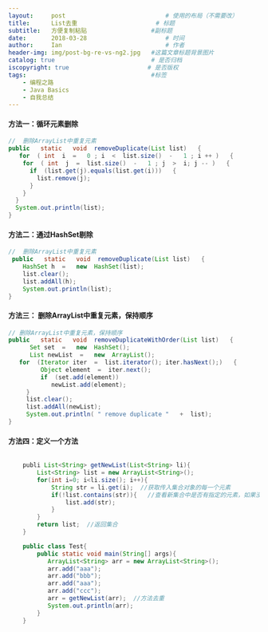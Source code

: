 ---layout:     post             				# 使用的布局（不需要改）title:      List去重          			# 标题 subtitle:   方便复制粘贴	  				#副标题date:       2018-03-28  					# 时间author:     Ian                  			# 作者header-img: img/post-bg-re-vs-ng2.jpg	#这篇文章标题背景图片catalog: true                        	# 是否归档iscopyright: true                      # 是否版权tags:                              		#标签    - 编程之路    - Java Basics    - 自我总结---#### 方法一：循环元素删除 ```java//  删除ArrayList中重复元素 public   static   void  removeDuplicate(List list)   {    for  ( int  i  =   0 ; i  <  list.size()  -   1 ; i ++ )   {     for  ( int  j  =  list.size()  -   1 ; j  >  i; j -- )   {       if  (list.get(j).equals(list.get(i)))   {         list.remove(j);       }     }   }   System.out.println(list); } ```#### 方法二：通过HashSet剔除 ``` java//  删除ArrayList中重复元素  public   static   void  removeDuplicate(List list)   {     HashSet h  =   new  HashSet(list);     list.clear();     list.addAll(h);     System.out.println(list); } ```#### 方法三： 删除ArrayList中重复元素，保持顺序 ```java// 删除ArrayList中重复元素，保持顺序 public   static   void  removeDuplicateWithOrder(List list)   {       Set set  =   new  HashSet();       List newList  =   new  ArrayList();    for  (Iterator iter  =  list.iterator(); iter.hasNext();)   {          Object element  =  iter.next();          if  (set.add(element))             newList.add(element);      }      list.clear();      list.addAll(newList);      System.out.println( " remove duplicate "   +  list); } ```#### 方法四：定义一个方法```java    publi List<String> getNewList(List<String> li){        List<String> list = new ArrayList<String>();        for(int i=0; i<li.size(); i++){            String str = li.get(i);  //获取传入集合对象的每一个元素            if(!list.contains(str)){   //查看新集合中是否有指定的元素，如果没有则加入                list.add(str);            }        }        return list;  //返回集合    }    public class Test{        public static void main(String[] args){           ArrayList<String> arr = new ArrayList<String>();           arr.add("aaa");           arr.add("bbb");           arr.add("aaa");           arr.add("ccc");           arr = getNewList(arr);  //方法去重           System.out.println(arr);        }    }```